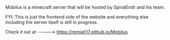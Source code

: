 Mobilus is a minecraft server that will be hosted by SpiralEndr and his team. 

FYI: This is just the frontend side of the website and everything else including the server itself is still in progress.

Check it out at ------> https://remiah17.github.io/Mobilus
